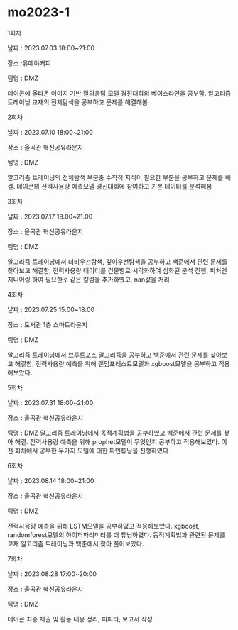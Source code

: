 # mo2023-1
1회차 

날짜 : 2023.07.03 18:00~21:00 

장소 :유메야커피

팀명 : DMZ

데이콘에 올라온 이미지 기반 질의응답 모델 경진대회의 베이스라인을 공부함. 알고리즘 트레이닝 교재의 전체탐색을 공부하고 문제를 해결해봄

2회차 

날짜 : 2023.07.10 18:00~21:00 

장소 : 율곡관 혁신공유라운지

팀명 : DMZ

알고리즘 트레이닝의 전체탐색 부분중 수학적 지식이 필요한 부분을 공부하고 문제를 해결. 데이콘의 전력사용량 예측모델 경진대회에 참여하고 기본 데이터를 분석해봄

3회차 

날짜 : 2023.07.17 18:00~21:00 

장소 : 율곡관 혁신공유라운지

팀명 : DMZ

알고리즘 트레이닝에서 너비우선탐색, 깊이우선탐색을 공부하고 백준에서 관련 문제를 찾아보고 해결함, 전력사용량 데이터를 건물별로 시각화하여 심화된 분석 진행, 피처엔지니어링 하여 필요한것 같은 칼럼을 추가하였고, nan값을 처리

4회차 

날짜 : 2023.07.25 15:00~18:00 

장소 : 도서관 1층 스마트라운지

팀명 : DMZ

알고리즘 트레이닝에서 브루트포스 알고리즘을 공부하고 백준에서 관련 문제를 찾아보고 해결함, 전력사용량 예측을 위해 랜덤포레스트모델과 xgboost모델을 공부하고 적용해보았다.

5회차 

날짜 : 2023.07.31 18:00~21:00 

장소 : 율곡관 혁신공유라운지

팀명 : DMZ
알고리즘 트레이닝에서 동적계획법을 공부하였고 백준에서 관련 문제를 찾아 해결. 전력사용량 예측을 위해 prophet모델이 무엇인지 공부하고 적용해보았다. 이전 회차에서 공부한 두가지 모델에 대한 파인튜닝을 진행하였다

6회차 

날짜 : 2023.08.14 18:00~21:00 

장소 : 율곡관 혁신공유라운지

팀명 : DMZ

전력사용량 예측을 위해 LSTM모델을 공부하였고 적용해보았다. xgboost, randomforest모델의 하이퍼파리미터를 더 튜닝하였다. 동적계획법과 관련된 문제를 교재 알고리즘 트레이닝과 백준에서 찾아 풀어보았다.

7회차 

날짜 : 2023.08.28 17:00~20:00 

장소 : 율곡관 혁신공유라운지

팀명 : DMZ

데이콘 최종 제출 및 활동 내용 정리, 피피티, 보고서 작성
